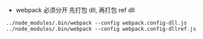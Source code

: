 * webpack 必须分开 先打包 dll, 再打包 ref dll

```
../node_modules/.bin/webpack --config webpack.config-dll.js
../node_modules/.bin/webpack --config webpack.config-dllref.js

```
